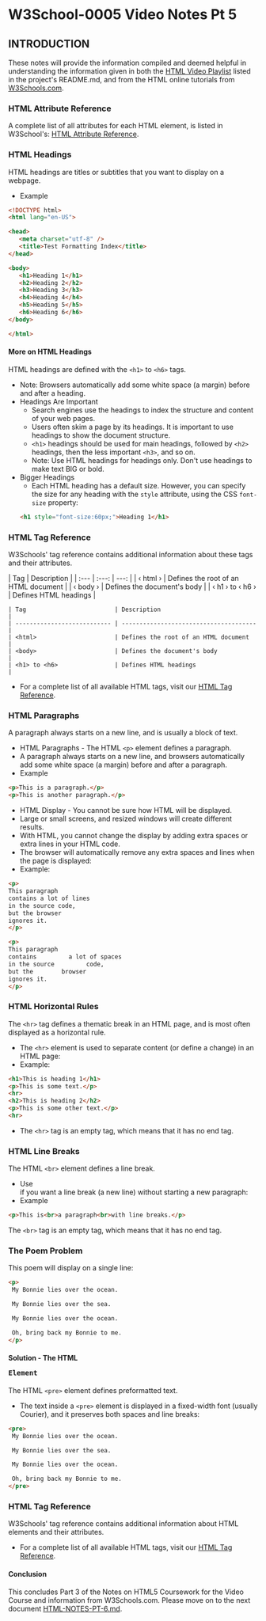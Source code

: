 
# W3School-0005 Video Notes Pt 5


## INTRODUCTION

These notes will provide the information compiled and deemed helpful in understanding the information given in both the [HTML Video Playlist](https://www.youtube.com/playlist?list=PLr6-GrHUlVf_ZNmuQSXdS197Oyr1L9sPB) listed in the project's README.md, and from the HTML online tutorials from [W3Schools.com](https://www.w3schools.com/).



### HTML Attribute Reference

A complete list of all attributes for each HTML element, is listed in W3School's: [HTML Attribute Reference](https://www.w3schools.com/tags/ref_attributes.asp).


### HTML Headings

HTML headings are titles or subtitles that you want to display on a webpage.
 * Example
 ```html
 <!DOCTYPE html>
 <html lang="en-US">

 <head>
    <meta charset="utf-8" />
    <title>Test Formatting Index</title>
 </head>

 <body>
    <h1>Heading 1</h1>
    <h2>Heading 2</h2>
    <h3>Heading 3</h3>
    <h4>Heading 4</h4>
    <h5>Heading 5</h5>
    <h6>Heading 6</h6>
 </body>

 </html>
 ```

#### More on HTML Headings

HTML headings are defined with the `<h1>` to `<h6>` tags.
 * Note: Browsers automatically add some white space (a margin) before and after a heading.
 * Headings Are Important
 	* Search engines use the headings to index the structure and content of your web pages.
 	* Users often skim a page by its headings. It is important to use headings to show the document structure.
	* `<h1>` headings should be used for main headings, followed by `<h2>` headings, then the less important `<h3>`, and so on.
	* Note: Use HTML headings for headings only. Don't use headings to make text BIG or bold.
 * Bigger Headings
 	* Each HTML heading has a default size. However, you can specify the size for any heading with the `style` attribute, using the CSS `font-size` property:
	```html
	<h1 style="font-size:60px;">Heading 1</h1>
	```
### HTML Tag Reference

W3Schools' tag reference contains additional information about these tags and their attributes.

| Tag        | Description |
| :---         |     :---:      |          ---: |
| &lsaquo; html &rsaquo;     | 	Defines the root of an HTML document |
| &lsaquo; body &rsaquo;      | 	Defines the document's body |
| &lsaquo; h1 &rsaquo; to &lsaquo; h6 &rsaquo; | Defines HTML headings |

```
| Tag                         | Description                            |
| --------------------------- | -------------------------------------- |
| <html>                      | Defines the root of an HTML document   |
| <body>                      | Defines the document's body            |
| <h1> to <h6>                | Defines HTML headings                  |
```

 * For a complete list of all available HTML tags, visit our [HTML Tag Reference](https://www.w3schools.com/tags/default.asp).


### HTML Paragraphs

A paragraph always starts on a new line, and is usually a block of text.
 * HTML Paragraphs - The HTML `<p>` element defines a paragraph.
 * A paragraph always starts on a new line, and browsers automatically add some white space (a margin) before and after a paragraph.
 * Example
 ```html
 <p>This is a paragraph.</p>
 <p>This is another paragraph.</p>
 ```
 * HTML Display - You cannot be sure how HTML will be displayed.
 * Large or small screens, and resized windows will create different results.
 * With HTML, you cannot change the display by adding extra spaces or extra lines in your HTML code.
 * The browser will automatically remove any extra spaces and lines when the page is displayed:
 * Example:
 ```html
 <p>
 This paragraph
 contains a lot of lines
 in the source code,
 but the browser
 ignores it.
 </p>

 <p>
 This paragraph
 contains         a lot of spaces
 in the source         code,
 but the        browser
 ignores it.
 </p>
 ```

### HTML Horizontal Rules

The `<hr>` tag defines a thematic break in an HTML page, and is most often displayed as a horizontal rule.
 * The `<hr>` element is used to separate content (or define a change) in an HTML page:
 * Example:
 ```html
 <h1>This is heading 1</h1>
 <p>This is some text.</p>
 <hr>
 <h2>This is heading 2</h2>
 <p>This is some other text.</p>
 <hr>
 ```
 * The `<hr>` tag is an empty tag, which means that it has no end tag.

### HTML Line Breaks

The HTML `<br>` element defines a line break.
 * Use <br> if you want a line break (a new line) without starting a new paragraph:
 * Example
 ```html
 <p>This is<br>a paragraph<br>with line breaks.</p>
 ```
 The `<br>` tag is an empty tag, which means that it has no end tag.

### The Poem Problem
This poem will display on a single line:
 ```html
 <p>
  My Bonnie lies over the ocean.

  My Bonnie lies over the sea.

  My Bonnie lies over the ocean.

  Oh, bring back my Bonnie to me.
</p>
```

#### Solution - The HTML <pre> Element
The HTML `<pre>` element defines preformatted text.
 * The text inside a `<pre>` element is displayed in a fixed-width font (usually Courier), and it preserves both spaces and line breaks:
 ```html
 <pre>
  My Bonnie lies over the ocean.

  My Bonnie lies over the sea.

  My Bonnie lies over the ocean.

  Oh, bring back my Bonnie to me.
</pre>
```
### HTML Tag Reference
W3Schools' tag reference contains additional information about HTML elements and their attributes.
 * For a complete list of all available HTML tags, visit our [HTML Tag Reference](https://www.w3schools.com/tags/default.asp).




#### Conclusion
This concludes Part 3 of the Notes on HTML5 Coursework for the Video Course and information from W3Schools.com. Please move on to the next document [HTML-NOTES-PT-6.md](https://github.com/AdamRj-765/W3School-0005/blob/master/COURSE_NOTES/HTML5-NOTES-PT-6.md).
